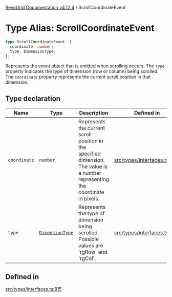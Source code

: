 [RevoGrid Documentation v4.12.4](README.md) / ScrollCoordinateEvent

# Type Alias: ScrollCoordinateEvent

```ts
type ScrollCoordinateEvent: {
  coordinate: number;
  type: DimensionType;
};
```

Represents the event object that is emitted when scrolling occurs.
The `type` property indicates the type of dimension (row or column) being scrolled.
The `coordinate` property represents the current scroll position in that dimension.

## Type declaration

| Name | Type | Description | Defined in |
| ------ | ------ | ------ | ------ |
| `coordinate` | `number` | Represents the current scroll position in the specified dimension. The value is a number representing the coordinate in pixels. | [src/types/interfaces.ts:826](https://github.com/revolist/revogrid/blob/648f56ecfc5430eb0184373ea33dd565a6a33bb9/src/types/interfaces.ts#L826) |
| `type` | [`DimensionType`](TypeAlias.DimensionType.md) | Represents the type of dimension being scrolled. Possible values are 'rgRow' and 'rgCol'. | [src/types/interfaces.ts:820](https://github.com/revolist/revogrid/blob/648f56ecfc5430eb0184373ea33dd565a6a33bb9/src/types/interfaces.ts#L820) |

## Defined in

[src/types/interfaces.ts:815](https://github.com/revolist/revogrid/blob/648f56ecfc5430eb0184373ea33dd565a6a33bb9/src/types/interfaces.ts#L815)
